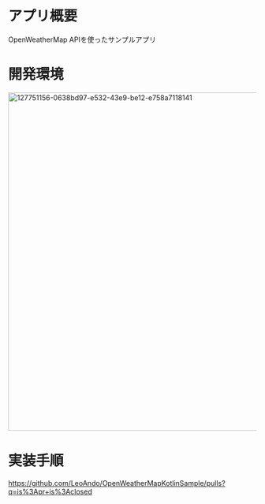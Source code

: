 # アプリ概要

OpenWeatherMap APIを使ったサンプルアプリ<br>

# 開発環境
<img width="686" alt="127751156-0638bd97-e532-43e9-be12-e758a7118141" src="https://user-images.githubusercontent.com/16476224/127752570-e46e0931-4d36-43c9-9441-903011660580.png">

# 実装手順
https://github.com/LeoAndo/OpenWeatherMapKotlinSample/pulls?q=is%3Apr+is%3Aclosed
